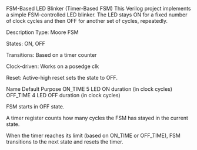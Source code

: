  FSM-Based LED Blinker (Timer-Based FSM)
This Verilog project implements a simple FSM-controlled LED blinker. The LED stays ON for a fixed number of clock cycles and then OFF for another set of cycles, repeatedly.

Description
Type: Moore FSM

States: ON, OFF

Transitions: Based on a timer counter

Clock-driven: Works on a posedge clk

Reset: Active-high reset sets the state to OFF.

Name	  Default	          Purpose
ON_TIME	    5	    LED ON duration (in clock cycles)
OFF_TIME	4	    LED OFF duration (in clock cycles)

FSM starts in OFF state.

A timer register counts how many cycles the FSM has stayed in the current state.

When the timer reaches its limit (based on ON_TIME or OFF_TIME), FSM transitions to the next state and resets the timer.